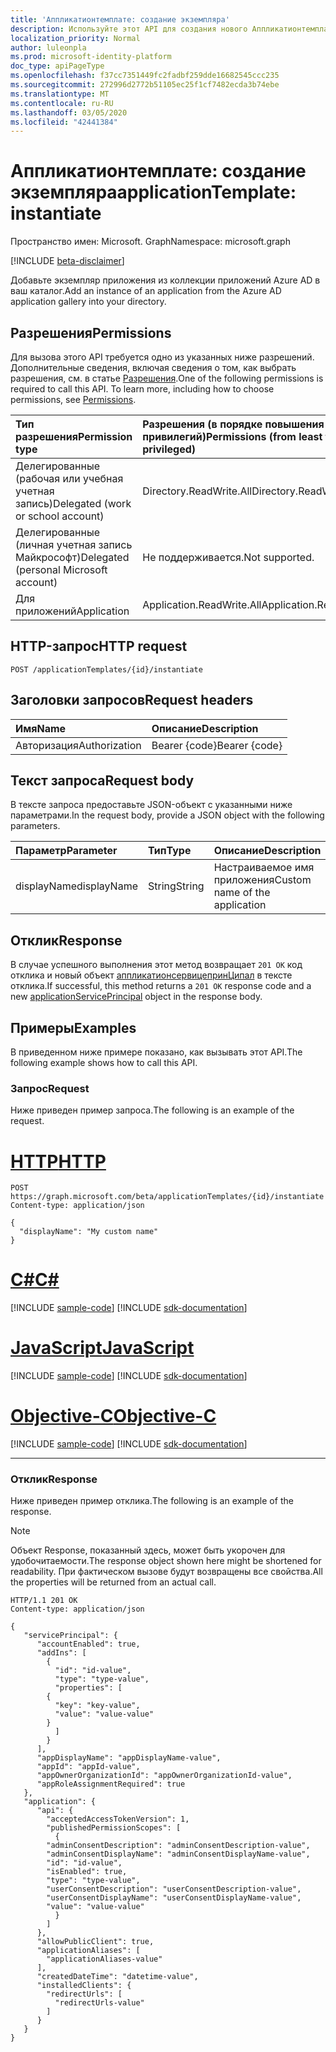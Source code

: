 ```yaml
---
title: 'Аппликатионтемплате: создание экземпляра'
description: Используйте этот API для создания нового Аппликатионтемплате
localization_priority: Normal
author: luleonpla
ms.prod: microsoft-identity-platform
doc_type: apiPageType
ms.openlocfilehash: f37cc7351449fc2fadbf259dde16682545ccc235
ms.sourcegitcommit: 272996d2772b51105ec25f1cf7482ecda3b74ebe
ms.translationtype: MT
ms.contentlocale: ru-RU
ms.lasthandoff: 03/05/2020
ms.locfileid: "42441384"
---
```

# <a name="applicationtemplate-instantiate"></a><span data-ttu-id="b9df0-103">Аппликатионтемплате: создание экземпляра</span><span class="sxs-lookup"><span data-stu-id="b9df0-103">applicationTemplate: instantiate</span></span>

<span data-ttu-id="b9df0-104">Пространство имен: Microsoft. Graph</span><span class="sxs-lookup"><span data-stu-id="b9df0-104">Namespace: microsoft.graph</span></span>

[!INCLUDE [beta-disclaimer](../../includes/beta-disclaimer.md)]

<span data-ttu-id="b9df0-105">Добавьте экземпляр приложения из коллекции приложений Azure AD в ваш каталог.</span><span class="sxs-lookup"><span data-stu-id="b9df0-105">Add an instance of an application from the Azure AD application gallery into your directory.</span></span>

## <a name="permissions"></a><span data-ttu-id="b9df0-106">Разрешения</span><span class="sxs-lookup"><span data-stu-id="b9df0-106">Permissions</span></span>

<span data-ttu-id="b9df0-p101">Для вызова этого API требуется одно из указанных ниже разрешений. Дополнительные сведения, включая сведения о том, как выбрать разрешения, см. в статье [Разрешения](/graph/permissions-reference).</span><span class="sxs-lookup"><span data-stu-id="b9df0-p101">One of the following permissions is required to call this API. To learn more, including how to choose permissions, see [Permissions](/graph/permissions-reference).</span></span>

| <span data-ttu-id="b9df0-109">Тип разрешения</span><span class="sxs-lookup"><span data-stu-id="b9df0-109">Permission type</span></span>                        | <span data-ttu-id="b9df0-110">Разрешения (в порядке повышения привилегий)</span><span class="sxs-lookup"><span data-stu-id="b9df0-110">Permissions (from least to most privileged)</span></span> |
|:---------------------------------------|:--------------------------------------------|
| <span data-ttu-id="b9df0-111">Делегированные (рабочая или учебная учетная запись)</span><span class="sxs-lookup"><span data-stu-id="b9df0-111">Delegated (work or school account)</span></span>     | <span data-ttu-id="b9df0-112">Directory.ReadWrite.All</span><span class="sxs-lookup"><span data-stu-id="b9df0-112">Directory.ReadWrite.All</span></span> |
| <span data-ttu-id="b9df0-113">Делегированные (личная учетная запись Майкрософт)</span><span class="sxs-lookup"><span data-stu-id="b9df0-113">Delegated (personal Microsoft account)</span></span> | <span data-ttu-id="b9df0-114">Не поддерживается.</span><span class="sxs-lookup"><span data-stu-id="b9df0-114">Not supported.</span></span> |
| <span data-ttu-id="b9df0-115">Для приложений</span><span class="sxs-lookup"><span data-stu-id="b9df0-115">Application</span></span>                            | <span data-ttu-id="b9df0-116">Application.ReadWrite.All</span><span class="sxs-lookup"><span data-stu-id="b9df0-116">Application.ReadWrite.All</span></span>|

## <a name="http-request"></a><span data-ttu-id="b9df0-117">HTTP-запрос</span><span class="sxs-lookup"><span data-stu-id="b9df0-117">HTTP request</span></span>

<!-- { "blockType": "ignored" } -->

```http
POST /applicationTemplates/{id}/instantiate
```

## <a name="request-headers"></a><span data-ttu-id="b9df0-118">Заголовки запросов</span><span class="sxs-lookup"><span data-stu-id="b9df0-118">Request headers</span></span>

| <span data-ttu-id="b9df0-119">Имя</span><span class="sxs-lookup"><span data-stu-id="b9df0-119">Name</span></span>          | <span data-ttu-id="b9df0-120">Описание</span><span class="sxs-lookup"><span data-stu-id="b9df0-120">Description</span></span>   |
|:--------------|:--------------|
| <span data-ttu-id="b9df0-121">Авторизация</span><span class="sxs-lookup"><span data-stu-id="b9df0-121">Authorization</span></span> | <span data-ttu-id="b9df0-122">Bearer {code}</span><span class="sxs-lookup"><span data-stu-id="b9df0-122">Bearer {code}</span></span> |

## <a name="request-body"></a><span data-ttu-id="b9df0-123">Текст запроса</span><span class="sxs-lookup"><span data-stu-id="b9df0-123">Request body</span></span>

<span data-ttu-id="b9df0-124">В тексте запроса предоставьте JSON-объект с указанными ниже параметрами.</span><span class="sxs-lookup"><span data-stu-id="b9df0-124">In the request body, provide a JSON object with the following parameters.</span></span>

| <span data-ttu-id="b9df0-125">Параметр</span><span class="sxs-lookup"><span data-stu-id="b9df0-125">Parameter</span></span>    | <span data-ttu-id="b9df0-126">Тип</span><span class="sxs-lookup"><span data-stu-id="b9df0-126">Type</span></span>        | <span data-ttu-id="b9df0-127">Описание</span><span class="sxs-lookup"><span data-stu-id="b9df0-127">Description</span></span> |
|:-------------|:------------|:------------|
|<span data-ttu-id="b9df0-128">displayName</span><span class="sxs-lookup"><span data-stu-id="b9df0-128">displayName</span></span>|<span data-ttu-id="b9df0-129">String</span><span class="sxs-lookup"><span data-stu-id="b9df0-129">String</span></span>|<span data-ttu-id="b9df0-130">Настраиваемое имя приложения</span><span class="sxs-lookup"><span data-stu-id="b9df0-130">Custom name of the application</span></span>|

## <a name="response"></a><span data-ttu-id="b9df0-131">Отклик</span><span class="sxs-lookup"><span data-stu-id="b9df0-131">Response</span></span>

<span data-ttu-id="b9df0-132">В случае успешного выполнения этот метод возвращает `201 OK` код отклика и новый объект [аппликатионсервицепринЦипал](../resources/applicationserviceprincipal.md) в тексте отклика.</span><span class="sxs-lookup"><span data-stu-id="b9df0-132">If successful, this method returns a `201 OK` response code and a new [applicationServicePrincipal](../resources/applicationserviceprincipal.md) object in the response body.</span></span>

## <a name="examples"></a><span data-ttu-id="b9df0-133">Примеры</span><span class="sxs-lookup"><span data-stu-id="b9df0-133">Examples</span></span>

<span data-ttu-id="b9df0-134">В приведенном ниже примере показано, как вызывать этот API.</span><span class="sxs-lookup"><span data-stu-id="b9df0-134">The following example shows how to call this API.</span></span>

### <a name="request"></a><span data-ttu-id="b9df0-135">Запрос</span><span class="sxs-lookup"><span data-stu-id="b9df0-135">Request</span></span>

<span data-ttu-id="b9df0-136">Ниже приведен пример запроса.</span><span class="sxs-lookup"><span data-stu-id="b9df0-136">The following is an example of the request.</span></span>

# <a name="http"></a>[<span data-ttu-id="b9df0-137">HTTP</span><span class="sxs-lookup"><span data-stu-id="b9df0-137">HTTP</span></span>](#tab/http)
<!-- {
  "blockType": "request",
  "name": "applicationtemplate_instantiate"
}-->

```http
POST https://graph.microsoft.com/beta/applicationTemplates/{id}/instantiate
Content-type: application/json

{
  "displayName": "My custom name"
}
```
# <a name="c"></a>[<span data-ttu-id="b9df0-138">C#</span><span class="sxs-lookup"><span data-stu-id="b9df0-138">C#</span></span>](#tab/csharp)
[!INCLUDE [sample-code](../includes/snippets/csharp/applicationtemplate-instantiate-csharp-snippets.md)]
[!INCLUDE [sdk-documentation](../includes/snippets/snippets-sdk-documentation-link.md)]

# <a name="javascript"></a>[<span data-ttu-id="b9df0-139">JavaScript</span><span class="sxs-lookup"><span data-stu-id="b9df0-139">JavaScript</span></span>](#tab/javascript)
[!INCLUDE [sample-code](../includes/snippets/javascript/applicationtemplate-instantiate-javascript-snippets.md)]
[!INCLUDE [sdk-documentation](../includes/snippets/snippets-sdk-documentation-link.md)]

# <a name="objective-c"></a>[<span data-ttu-id="b9df0-140">Objective-C</span><span class="sxs-lookup"><span data-stu-id="b9df0-140">Objective-C</span></span>](#tab/objc)
[!INCLUDE [sample-code](../includes/snippets/objc/applicationtemplate-instantiate-objc-snippets.md)]
[!INCLUDE [sdk-documentation](../includes/snippets/snippets-sdk-documentation-link.md)]

---


### <a name="response"></a><span data-ttu-id="b9df0-141">Отклик</span><span class="sxs-lookup"><span data-stu-id="b9df0-141">Response</span></span>

<span data-ttu-id="b9df0-142">Ниже приведен пример отклика.</span><span class="sxs-lookup"><span data-stu-id="b9df0-142">The following is an example of the response.</span></span>

> [!NOTE]
> <span data-ttu-id="b9df0-143">Объект Response, показанный здесь, может быть укорочен для удобочитаемости.</span><span class="sxs-lookup"><span data-stu-id="b9df0-143">The response object shown here might be shortened for readability.</span></span> <span data-ttu-id="b9df0-144">При фактическом вызове будут возвращены все свойства.</span><span class="sxs-lookup"><span data-stu-id="b9df0-144">All the properties will be returned from an actual call.</span></span>

<!-- {
  "blockType": "response",
  "truncated": true,
  "@odata.type": "microsoft.graph.applicationServicePrincipal"
} -->

```http
HTTP/1.1 201 OK
Content-type: application/json

{
   "servicePrincipal": {
      "accountEnabled": true,
      "addIns": [
        {
          "id": "id-value",
          "type": "type-value",
          "properties": [
        {
          "key": "key-value",
          "value": "value-value"
        }
          ]
        }
      ],
      "appDisplayName": "appDisplayName-value",
      "appId": "appId-value",
      "appOwnerOrganizationId": "appOwnerOrganizationId-value",
      "appRoleAssignmentRequired": true
   },
   "application": {
      "api": {
        "acceptedAccessTokenVersion": 1,
        "publishedPermissionScopes": [
          {
        "adminConsentDescription": "adminConsentDescription-value",
        "adminConsentDisplayName": "adminConsentDisplayName-value",
        "id": "id-value",
        "isEnabled": true,
        "type": "type-value",
        "userConsentDescription": "userConsentDescription-value",
        "userConsentDisplayName": "userConsentDisplayName-value",
        "value": "value-value"
          }
        ]
      },
      "allowPublicClient": true,
      "applicationAliases": [
        "applicationAliases-value"
      ],
      "createdDateTime": "datetime-value",
      "installedClients": {
        "redirectUrls": [
          "redirectUrls-value"
        ]
      }
   }
}
```

<!-- uuid: 16cd6b66-4b1a-43a1-adaf-3a886856ed98
2019-02-04 14:57:30 UTC -->
<!-- {
  "type": "#page.annotation",
  "description": "applicationTemplate: instantiate",
  "keywords": "",
  "section": "documentation",
  "tocPath": ""
}-->
